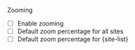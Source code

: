 Zooming

- [ ] Enable zooming
- [ ] Default zoom percentage for all sites
- [ ] Default zoom percentage for {site-list}
